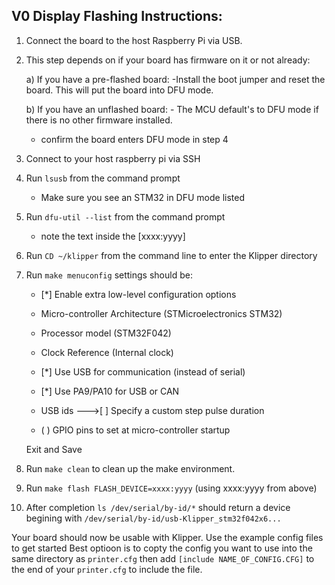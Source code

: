 ## V0 Display Flashing Instructions:

1) Connect the board to the host Raspberry Pi via USB.
2) This step depends on if your board has firmware on it or not already:

	a) If you have a pre-flashed board:
		-Install the boot jumper and reset the board. This will put the board into DFU mode.
	
	b) If you have an unflashed board:
		- The MCU default's to DFU mode if there is no other firmware installed.
		
	 - confirm the board enters DFU mode in step 4
	
3) Connect to your host raspberry pi via SSH
4) Run `lsusb` from the command prompt
	- Make sure you see an STM32 in DFU mode listed
5) Run `dfu-util --list` from the command prompt
	- note the text inside the [xxxx:yyyy]
6) Run `CD ~/klipper` from the command line to enter the Klipper directory
7) Run `make menuconfig` settings should be:

	- [\*] Enable extra low-level configuration options 
 
	- Micro-controller Architecture (STMicroelectronics STM32)

	- Processor model (STM32F042)

	- Clock Reference (Internal clock)

	- [\*] Use USB for communication (instead of serial)

	- [\*] Use PA9/PA10 for USB or CAN

	- USB ids  --->[ ] Specify a custom step pulse duration

	- ( )  GPIO pins to set at micro-controller startup 
	
	Exit and Save
8) Run `make clean` to clean up the make environment.
9) Run `make flash FLASH_DEVICE=xxxx:yyyy` (using xxxx:yyyy from above)
10) After completion `ls /dev/serial/by-id/*` should return a device begining with `/dev/serial/by-id/usb-Klipper_stm32f042x6...`

Your board should now be usable with Klipper. Use the example config files to get started
Best optioon is to copty the config you want to use into the same directory as `printer.cfg` then add `[include NAME_OF_CONFIG.CFG]` to the end of your `printer.cfg` to include the file.
